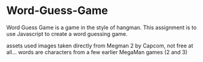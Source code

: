 # Word-Guess-Game
Word Guess Game is a game in the style of hangman.  This assignment is to use Javascript to create a word guessing game.


assets used
images taken directly from Megman 2 by Capcom, not free at all... words are characters from a few earlier MegaMan games (2 and 3)

